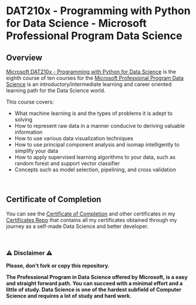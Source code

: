 # DAT210x - Programming with Python for Data Science - Microsoft Professional Program Data Science

## Overview
[Microsoft DAT210x - Programming with Python for Data Science](https://www.edx.org/course/programming-with-python-for-data-science) is the eighth course of ten courses for the [Microsoft Professional Program Data Science](https://www.edx.org/microsoft-professional-program-data-science) is an introductory/intermediate learning and career oriented learning path for the Data Science world.  

This course covers:

- What machine learning is and the types of problems it is adept to solving
- How to represent raw data in a manner conducive to deriving valuable information
- How to use various data visualization techniques
- How to use principal component analysis and isomap intelligently to simplify your data
- How to apply supervised learning algorithms to your data, such as random forest and support vector classifier
- Concepts such as model selection, pipelining, and cross validation

<br/>

## Certificate of Completion
You can see the [Certificate of Completion](https://github.com/AlessandroCorradini/Certificates/blob/master/Edx%20-%20Microsoft%20DAT210x%20Programming%20with%20Python%20for%20Data%20Science%20Certificate.pdf) and other certificates in my [Certificates Repo](https://github.com/AlessandroCorradini/Certificates) that contains all my certificates obtained through my journey as a self-made Data Science and better developer.

<br/>

### ⚠️ Disclaimer ⚠️
**Please, don't fork or copy this repository.**

**The Professional Program in Data Science offered by Microsoft, is a easy and straight forward path. You can succeed with a minimal effort and a little of study. Data Science is one of the hardest subfield of Computer Science and requires a lot of study and hard work.**